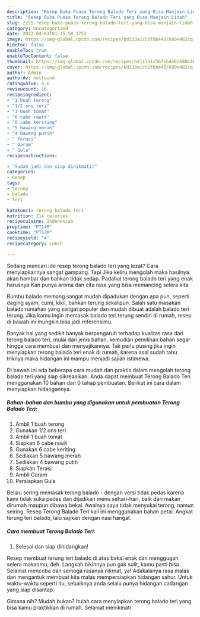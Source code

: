 ```yaml
---
description: "Resep Buka Puasa Terong Balado Teri yang Bisa Manjain Lidah"
title: "Resep Buka Puasa Terong Balado Teri yang Bisa Manjain Lidah"
slug: 2255-resep-buka-puasa-terong-balado-teri-yang-bisa-manjain-lidah
category: Uncategorized
date: 2022-04-03T01:15:58.175Z
image: https://img-global.cpcdn.com/recipes/bd113a1c56fbb448/680x482cq70/terong-balado-teri-foto-resep-utama.jpg
hideToc: false
enableToc: true
enableTocContent: false
thumbnail: https://img-global.cpcdn.com/recipes/bd113a1c56fbb448/680x482cq70/terong-balado-teri-foto-resep-utama.jpg
cover: https://img-global.cpcdn.com/recipes/bd113a1c56fbb448/680x482cq70/terong-balado-teri-foto-resep-utama.jpg
author: Admin
authorAv: notfound
ratingvalue: 4.6
reviewcount: 16
recipeingredient:
- "1 buah terong"
- "1/2 ons teri"
- "1 buah tomat"
- "6 cabe rawit"
- "6 cabe keriting"
- "5 bawang merah"
- "4 bawang putih"
- " Terasi"
- " Garam"
- " Gula"
recipeinstructions:

- "Sudah jadi dan siap dinikmati!"
categories:
- Resep
tags:
- terong
- balado
- teri

katakunci: terong balado teri 
nutrition: 214 calories
recipecuisine: Indonesian
preptime: "PT14M"
cooktime: "PT53M"
recipeyield: "4"
recipecategory: Lunch

---
```



Sedang mencari ide resep terong balado teri yang lezat? Cara menyiapkannya sangat gampang. Tapi Jika keliru mengolah maka hasilnya akan hambar dan bahkan tidak sedap. Padahal terong balado teri yang enak harusnya Kan punya aroma dan cita rasa yang bisa memancing selera kita.


Bumbu balado memang sangat mudah dipadukan dengan apa pun, seperti daging ayam, cumi, kikil, bahkan terung sekalipun. Salah satu masakan balado rumahan yang sangat populer dan mudah dibuat adalah balado teri terung. Jika kamu ingin memasak balado teri terung sendiri di rumah, resep di bawah ini mungkin bisa jadi referensimu.

Banyak hal yang sedikit banyak berpengaruh terhadap kualitas rasa dari terong balado teri, mulai dari jenis bahan, kemudian pemilihan bahan segar hingga cara membuat dan menyajikannya. Tak perlu pusing jika ingin menyiapkan terong balado teri enak di rumah, karena asal sudah tahu triknya maka hidangan ini mampu menjadi sajian istimewa.


Di bawah ini ada beberapa cara mudah dan praktis dalam mengolah terong balado teri yang siap dikreasikan. Anda dapat membuat Terong Balado Teri menggunakan 10 bahan dan 0 tahap pembuatan. Berikut ini cara dalam menyiapkan hidangannya.

<!--inarticleads1-->

##### Bahan-bahan dan bumbu yang digunakan untuk pembuatan Terong Balado Teri:

1. Ambil 1 buah terong
1. Gunakan 1/2 ons teri
1. Ambil 1 buah tomat
1. Siapkan 6 cabe rawit
1. Gunakan 6 cabe keriting
1. Sediakan 5 bawang merah
1. Sediakan 4 bawang putih
1. Siapkan  Terasi
1. Ambil  Garam
1. Persiapkan  Gula


Beliau sering memasak terong balado - dengan versi tidak pedas karena kami tidak suka pedas dan dijadikan menu sehari-hari, baik dari makan dirumah maupun dibawa bekal. Awalnya saya tidak menyukai terong, namun seiring. Resep Terong Balado Teri kali ini menggunakan bahan petai. Angkat terung teri balado, lalu sajikan dengan nasi hangat. 

<!--inarticleads2-->

##### Cara membuat Terong Balado Teri:


1. Selesai dan siap dihidangkan!

Resep membuat terung teri balado di atas bakal enak dan menggugah selera makanmu, deh. Langkah bikinnya pun gak sulit, kamu pasti bisa. Selamat mencoba dan semoga rasanya nikmat, ya! Adakalanya rasa malas dan mengantuk membuat kita malas mempersiapkan hidangan sahur. Untuk waktu-waktu seperti itu, sebaiknya anda selalu punya hidangan cadangan yang siap disantap. 

Gimana nih? Mudah bukan? Itulah cara menyiapkan terong balado teri yang bisa kamu praktikkan di rumah. Selamat menikmati
